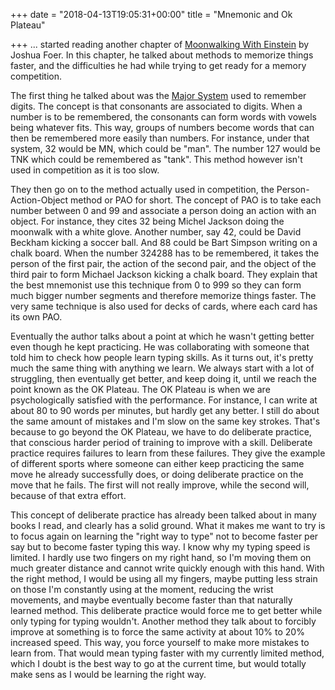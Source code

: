 +++
date = "2018-04-13T19:05:31+00:00"
title = "Mnemonic and Ok Plateau"

+++
... started reading another chapter of [Moonwalking With Einstein](https://www.amazon.com/Moonwalking-Einstein-Science-Remembering-Everything/dp/0143120530/ref=as_sl_pc_qf_sp_asin_til?tag=grochat-20&linkCode=w00&linkId=ed04a2458b6b056f6788ee21e5ceb646&creativeASIN=0143120530) by Joshua Foer. In this chapter, he talked about methods to memorize things faster, and the difficulties he had while trying to get ready for a memory competition.

The first thing he talked about was the [Major System](https://en.wikipedia.org/wiki/Mnemonic_major_system) used to remember digits. The concept is that consonants are associated to digits. When a number is to be remembered, the consonants can form words with vowels being whatever fits. This way, groups of numbers become words that can then be remembered more easily than numbers. For instance, under that system, 32 would be MN, which could be "man". The number 127 would be TNK which could be remembered as "tank". This method however isn't used in competition as it is too slow.

They then go on to the method actually used in competition, the Person-Action-Object method or PAO for short. The concept of PAO is to take each number between 0 and 99 and associate a person doing an action with an object. For instance, they cites 32 being Michel Jackson doing the moonwalk with a white glove. Another number, say 42, could be David Beckham kicking a soccer ball. And 88 could be Bart Simpson writing on a chalk board. When the number 324288 has to be remembered, it takes the person of the first pair, the action of the second pair, and the object of the third pair to form Michael Jackson kicking a chalk board. They explain that the best mnemonist use this technique from 0 to 999 so they can form much bigger number segments and therefore memorize things faster. The very same technique is also used for decks of cards, where each card has its own PAO.

Eventually the author talks about a point at which he wasn't getting better even though he kept practicing. He was collaborating with someone that told him to check how people learn typing skills. As it turns out, it's pretty much the same thing with anything we learn. We always start with a lot of struggling, then eventually get better, and keep doing it, until we reach the point known as the OK Plateau. The OK Plateau is when we are psychologically satisfied with the performance. For instance, I can write at about 80 to 90 words per minutes, but hardly get any better. I still do about the same amount of mistakes and I'm slow on the same key strokes. That's because to go beyond the OK Plateau, we have to do deliberate practice, that conscious harder period of training to improve with a skill. Deliberate practice requires failures to learn from these failures. They give the example of different sports where someone can either keep practicing the same move he already successfully does, or doing deliberate practice on the move that he fails. The first will not really improve, while the second will, because of that extra effort.

This concept of deliberate practice has already been talked about in many books I read, and clearly has a solid ground. What it makes me want to try is to focus again on learning the "right way to type" not to become faster per say but to become faster typing this way. I know why my typing speed is limited. I hardly use two fingers on my right hand, so I'm moving them on much greater distance and cannot write quickly enough with this hand. With the right method, I would be using all my fingers, maybe putting less strain on those I'm constantly using at the moment, reducing the wrist movements, and maybe eventually become faster than that naturally learned method. This deliberate practice would force me to get better while only typing for typing wouldn't. Another method they talk about to forcibly improve at something is to force the same activity at about 10% to 20% increased speed. This way, you force yourself to make more mistakes to learn from. That would mean typing faster with my currently limited method, which I doubt is the best way to go at the current time, but would totally make sens as I would be learning the right way.